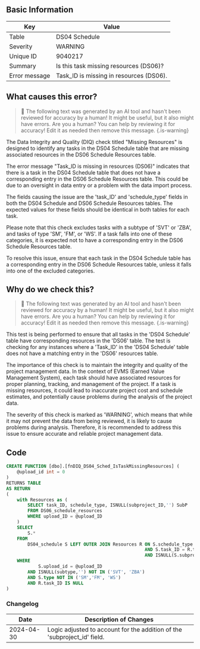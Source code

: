 ## Basic Information
| Key         | Value          |
|-------------|----------------|
| Table       | DS04 Schedule |
| Severity    | WARNING |
| Unique ID   | 9040217   |
| Summary     | Is this task missing resources (DS06)? |
| Error message | Task_ID is missing in resources (DS06). |

## What causes this error?

> :robot: The following text was generated by an AI tool and hasn't been reviewed for accuracy by a human! It might be useful, but it also might have errors. Are you a human? You can help by reviewing it for accuracy! Edit it as needed then remove this message.
{.is-warning}

The Data Integrity and Quality (DIQ) check titled "Missing Resources" is designed to identify any tasks in the DS04 Schedule table that are missing associated resources in the DS06 Schedule Resources table. 

The error message "Task_ID is missing in resources (DS06)" indicates that there is a task in the DS04 Schedule table that does not have a corresponding entry in the DS06 Schedule Resources table. This could be due to an oversight in data entry or a problem with the data import process.

The fields causing the issue are the 'task_ID' and 'schedule_type' fields in both the DS04 Schedule and DS06 Schedule Resources tables. The expected values for these fields should be identical in both tables for each task. 

Please note that this check excludes tasks with a subtype of 'SVT' or 'ZBA', and tasks of type 'SM', 'FM', or 'WS'. If a task falls into one of these categories, it is expected not to have a corresponding entry in the DS06 Schedule Resources table. 

To resolve this issue, ensure that each task in the DS04 Schedule table has a corresponding entry in the DS06 Schedule Resources table, unless it falls into one of the excluded categories.
## Why do we check this?

> :robot: The following text was generated by an AI tool and hasn't been reviewed for accuracy by a human! It might be useful, but it also might have errors. Are you a human? You can help by reviewing it for accuracy! Edit it as needed then remove this message.
{.is-warning}

This test is being performed to ensure that all tasks in the 'DS04 Schedule' table have corresponding resources in the 'DS06' table. The test is checking for any instances where a 'Task_ID' in the 'DS04 Schedule' table does not have a matching entry in the 'DS06' resources table. 

The importance of this check is to maintain the integrity and quality of the project management data. In the context of EVMS (Earned Value Management System), each task should have associated resources for proper planning, tracking, and management of the project. If a task is missing resources, it could lead to inaccurate project cost and schedule estimates, and potentially cause problems during the analysis of the project data.

The severity of this check is marked as 'WARNING', which means that while it may not prevent the data from being reviewed, it is likely to cause problems during analysis. Therefore, it is recommended to address this issue to ensure accurate and reliable project management data.
## Code

```sql
CREATE FUNCTION [dbo].[fnDIQ_DS04_Sched_IsTaskMissingResources] (
	@upload_id int = 0
)
RETURNS TABLE
AS RETURN
(
	with Resources as (
		SELECT task_ID, schedule_type, ISNULL(subproject_ID,'') SubP
		FROM DS06_schedule_resources
		WHERE upload_ID = @upload_ID
	)
	SELECT
		S.*
	FROM
		DS04_schedule S LEFT OUTER JOIN Resources R ON S.schedule_type = R.schedule_type 
													AND S.task_ID = R.task_ID
													AND ISNULL(S.subproject_ID,'') = R.SubP
	WHERE
			S.upload_id = @upload_ID
		AND ISNULL(subtype,'') NOT IN ('SVT', 'ZBA')
		AND S.type NOT IN ('SM','FM', 'WS')
		AND R.task_ID IS NULL
)
```

### Changelog

| Date       | Description of Changes   |
| ---------- | ------------------------ |
| 2024-04-30 | Logic adjusted to account for the addition of the 'subproject_id' field. |
